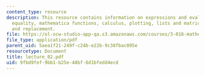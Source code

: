 ```yaml
---
content_type: resource
description: This resource contains information on expressions and evaluation, assignment,
  equality, mathematica functions, calculus, plotting, lists and matrices and rules
  and replacement.
file: https://ol-ocw-studio-app-qa.s3.amazonaws.com/courses/3-016-mathematics-for-materials-scientists-and-engineers-fall-2005/9fbd9fef9bb1b25e48bf6d1bfedd4ecd_lecture_02.pdf
file_type: application/pdf
parent_uid: 5aea1f21-249f-c24b-e22b-9c38fbac095e
resourcetype: Document
title: lecture_02.pdf
uid: 9fbd9fef-9bb1-b25e-48bf-6d1bfedd4ecd
---
```

